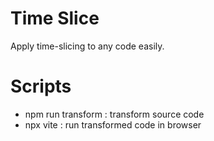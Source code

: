 # Time Slice
Apply time-slicing to any code easily.

# Scripts
- npm run transform : transform source code
- npx vite : run transformed code in browser
